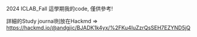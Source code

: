 2024 ICLAB_Fall 這學期我的code, 僅供參考!

詳細的Study journal則放在Hackmd => https://hackmd.io/@andgjic/BJADK1k4yx/%2FKu4IuZzrQsSEH7EZYND5jQ